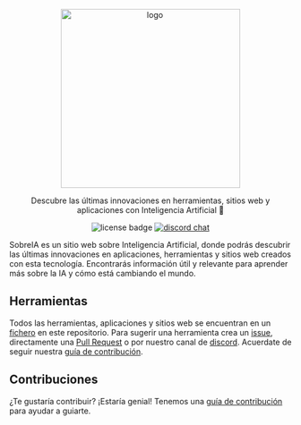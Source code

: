<p align="center">
  <img alt="logo" src="https://www.sobreia.com/md-logo.png" width="320">
</p>

<p align="center">
  Descubre las últimas innovaciones en herramientas, sitios web y aplicaciones con Inteligencia Artificial 🤖
</p>

<p align="center">
  <img alt="license badge" src="https://img.shields.io/badge/license-MIT-blue.svg">
  <a href="https://discord.gg/fMWVJVcW">	
    <image alt="discord chat" src="https://img.shields.io/discord/704771560782692474?label=&logo=discord&logoColor=ffffff&color=7389D8&labelColor=6A7EC2">
  </a>
</p>

SobreIA es un sitio web sobre Inteligencia Artificial, donde podrás descubrir las últimas innovaciones en aplicaciones, herramientas y sitios web creados con esta tecnología. Encontrarás información útil y relevante para aprender más sobre la IA y cómo está cambiando el mundo.

## Herramientas

Todos las herramientas, aplicaciones y sitios web se encuentran en un [fichero](https://github.com/andresz1/sobreai/tree/main/public/files) en este repositorio. Para sugerir una herramienta crea un [issue](https://github.com/andresz1/sobreai/issues/new), directamente una [Pull Request](https://github.com/andresz1/sobreai/compare) o por nuestro canal de [discord](https://discord.gg/fMWVJVcW). Acuerdate de seguir nuestra [guía de contribución](./CONTRIBUTING.md).

## Contribuciones

¿Te gustaría contribuir? ¡Estaría genial! Tenemos una [guía de contribución](./CONTRIBUTING.md) para ayudar a guiarte.
